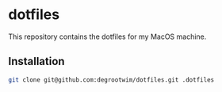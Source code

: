 # dotfiles
This repository contains the dotfiles for my MacOS machine.

## Installation

```sh
git clone git@github.com:degrootwim/dotfiles.git .dotfiles
```
